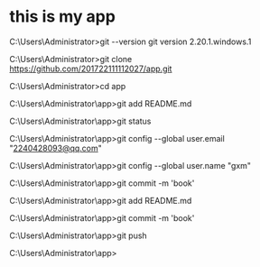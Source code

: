 #  this is my app


C:\Users\Administrator>git --version
git version 2.20.1.windows.1




C:\Users\Administrator>git clone https://github.com/201722111112027/app.git

C:\Users\Administrator>cd app

C:\Users\Administrator\app>git add README.md

C:\Users\Administrator\app>git status





C:\Users\Administrator\app>git config --global user.email "2240428093@qq.com"

C:\Users\Administrator\app>git config --global user.name "gxm"

C:\Users\Administrator\app>git commit -m 'book'


C:\Users\Administrator\app>git add README.md


C:\Users\Administrator\app>git commit -m 'book'


C:\Users\Administrator\app>git push


C:\Users\Administrator\app>